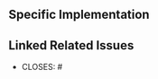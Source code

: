 <!-- **DO NOT WRITE ABOVE** -->

<!-- **DO NOT DELETE THOSE MARKDOWN COMMENTS** -->

<!-- ## Pull Request Instructions

It is a best practice to open a Draft Pull Request as soon as possible (when the first commit of a new branch has been pushed)

Unless trivial, each Pull Request marked as Ready for Review should have a linked related issue

Pull Request Comments are dedicated to discussions about its specific implementation;  
For the conception and general implementation, please use the respective linked related Issues;  
For anything else, please use Discussions.

Also see
- **[`README`](</docs/README.md>)**
- **[`CONTRIBUTING`](</docs/CONTRIBUTING.md>)**
- **[`SECURITY`](</docs/SECURITY.md>)**
- **[`SUPPORT`](</docs/SUPPORT.md>)**
- **[`CODE_OF_CONDUCT`](</docs/CODE_OF_CONDUCT.md>)**
-->

## Specific Implementation



<!-- Unless trivial, each Pull Request marked as Ready for Review should have a linked related issue -->
## Linked Related Issues

- CLOSES: #
<!-- - CLOSES: # -->

<!-- **DO NOT WRITE BELOW** -->
